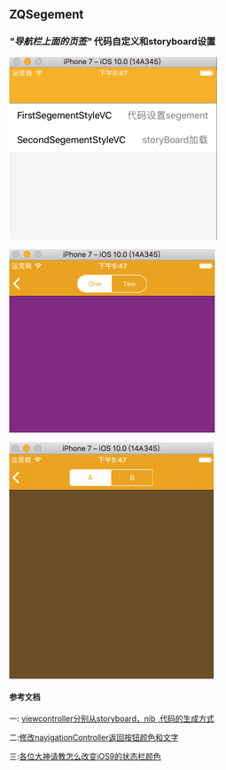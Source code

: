 ## ZQSegement
### *"导航栏上面的页签"* 代码自定义和storyboard设置  
![image](img/ZQSegement_01.png)

![image](img/ZQSegement_02.png)

![image](img/ZQSegement_03.png)

#### 参考文档
一: [viewcontroller分别从storyboard，nib ,代码的生成方式](http://blog.sina.com.cn/s/blog_675142dc0101chtq.html)

二:[修改navigationController返回按钮颜色和文字](http://blog.csdn.net/u011096206/article/details/50606778)

三:[各位大神请教怎么改变iOS9的状态栏颜色](http://zhidao.baidu.com/link?url=Jq5TS9Tt14lg2bhQuAdK3KvBgaR-IkxGwCvq0Fm_43kHsrjSWT5XkvhBKS0iQbDhx-4YN8kK823v4Eg_YJiuNBYQVxiDzUi9xbcWcdKtY7_)